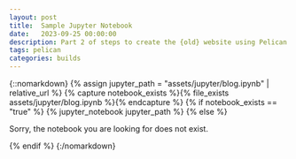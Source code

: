 ```yaml
---
layout: post
title:  Sample Jupyter Notebook
date:   2023-09-25 00:00:00
description: Part 2 of steps to create the {old} website using Pelican and GitHub. This post shows how to use Pelican themes and plugins.
tags: pelican
categories: builds
---
```


{::nomarkdown}
{% assign jupyter_path = "assets/jupyter/blog.ipynb" | relative_url %}
{% capture notebook_exists %}{% file_exists assets/jupyter/blog.ipynb %}{% endcapture %}
{% if notebook_exists == "true" %}
    {% jupyter_notebook jupyter_path %}
{% else %}
    <p>Sorry, the notebook you are looking for does not exist.</p>
{% endif %}
{:/nomarkdown}